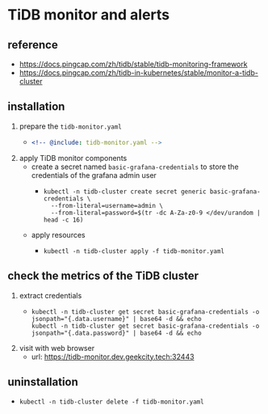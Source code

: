 # TiDB monitor and alerts

## reference

* https://docs.pingcap.com/zh/tidb/stable/tidb-monitoring-framework
* https://docs.pingcap.com/zh/tidb-in-kubernetes/stable/monitor-a-tidb-cluster

## installation

1. prepare the `tidb-monitor.yaml`
    * ```yaml
      <!-- @include: tidb-monitor.yaml -->
      ```
2. apply TiDB monitor components
    * create a secret named `basic-grafana-credentials` to store the credentials of the grafana admin user
        + ```shell
          kubectl -n tidb-cluster create secret generic basic-grafana-credentials \
            --from-literal=username=admin \
            --from-literal=password=$(tr -dc A-Za-z0-9 </dev/urandom | head -c 16)
          ```
    * apply resources
        + ```shell
          kubectl -n tidb-cluster apply -f tidb-monitor.yaml
          ```

## check the metrics of the TiDB cluster

1. extract credentials
    + ```shell
      kubectl -n tidb-cluster get secret basic-grafana-credentials -o jsonpath="{.data.username}" | base64 -d && echo
      kubectl -n tidb-cluster get secret basic-grafana-credentials -o jsonpath="{.data.password}" | base64 -d && echo
      ```
2. visit with web browser
    + url: https://tidb-monitor.dev.geekcity.tech:32443

## uninstallation

* ```shell
  kubectl -n tidb-cluster delete -f tidb-monitor.yaml
  ```
